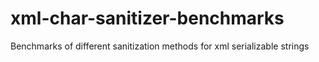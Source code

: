 # xml-char-sanitizer-benchmarks
Benchmarks of different sanitization methods for xml serializable strings
